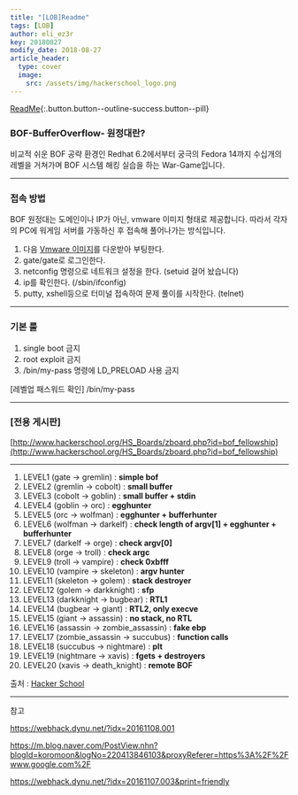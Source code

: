 ```yaml
---
title: "[LOB]Readme"
tags: [LOB]
author: eli_ez3r
key: 20180827
modify_date: 2018-08-27
article_header:
  type: cover
  image:
    src: /assets/img/hackerschool_logo.png
---
```


[ReadMe](#){:.button.button--outline-success.button--pill}

###  BOF-BufferOverflow- 원정대란?

비교적 쉬운 BOF 공략 환경인 Redhat 6.2에서부터 궁극의 Fedora 14까지
수십개의 레벨을 거쳐가며 BOF 시스템 해킹 실습을 하는 War-Game입니다.



-----

### 접속 방법

BOF 원정대는 도메인이나 IP가 아닌, vmware 이미지 형태로 제공합니다.
따라서 각자의 PC에 워게임 서버를 가동하신 후 접속해 풀어나가는 방식입니다.  

1. 다음 [Vmware 이미지](http://hackerschool.org/TheLordofBOF/TheLordOfTheBOF_redhat_bootable.zip)를 다운받아 부팅한다.
2. gate/gate로 로그인한다.
3. netconfig 명령으로 네트워크 설정을 한다. (setuid 걸어 놨습니다)
4. ip를 확인한다. (/sbin/ifconfig)
5. putty, xshell등으로 터미널 접속하여 문제 풀이를 시작한다. (telnet)  



-----

###   기본 룰

1. single boot 금지
2. root exploit 금지
3. /bin/my-pass 명령에 LD_PRELOAD 사용 금지


[레벨업 패스워드 확인]
/bin/my-pass



-----

### [전용 게시판]

[http://www.hackerschool.org/HS_Boards/zboard.php?id=bof_fellowship](http://www.hackerschool.org/HS_Boards/zboard.php?id=bof_fellowship)



-----


1. LEVEL1 (gate -> gremlin) :  **simple bof**
2. LEVEL2 (gremlin -> cobolt) : **small buffer**
3. LEVEL3 (cobolt -> goblin) : **small buffer + stdin**
4. LEVEL4 (goblin -> orc) : **egghunter**
5. LEVEL5 (orc -> wolfman) : **egghunter + bufferhunter**
6. LEVEL6 (wolfman -> darkelf) : **check length of argv[1] + egghunter + bufferhunter**
7. LEVEL7 (darkelf -> orge) : **check argv[0]**
8. LEVEL8 (orge -> troll) : **check argc**
9. LEVEL9 (troll -> vampire) : **check 0xbfff**
10. LEVEL10 (vampire -> skeleton) : **argv hunter**
11. LEVEL11 (skeleton -> golem) : **stack destroyer**
12. LEVEL12 (golem -> darkknight) : **sfp** 
13. LEVEL13 (darkknight -> bugbear) : **RTL1**
14. LEVEL14 (bugbear -> giant) : **RTL2, only execve**
15. LEVEL15 (giant -> assassin) : **no stack, no RTL**
16. LEVEL16 (assassin -> zombie_assassin) : **fake ebp**
17. LEVEL17 (zombie_assassin -> succubus) : **function calls**
18. LEVEL18 (succubus -> nightmare) : **plt**
19. LEVEL19 (nightmare -> xavis) : **fgets + destroyers**
20. LEVEL20 (xavis -> death_knight) : **remote BOF** 


출처 : [Hacker School](https://www.hackerschool.org/HS_Boards/zboard.php?id=HS_Notice&no=1170881885)

-----





참고

 https://webhack.dynu.net/?idx=20161108.001 

 https://m.blog.naver.com/PostView.nhn?blogId=koromoon&logNo=220413846103&proxyReferer=https%3A%2F%2Fwww.google.com%2F 

 https://webhack.dynu.net/?idx=20161107.003&print=friendly 